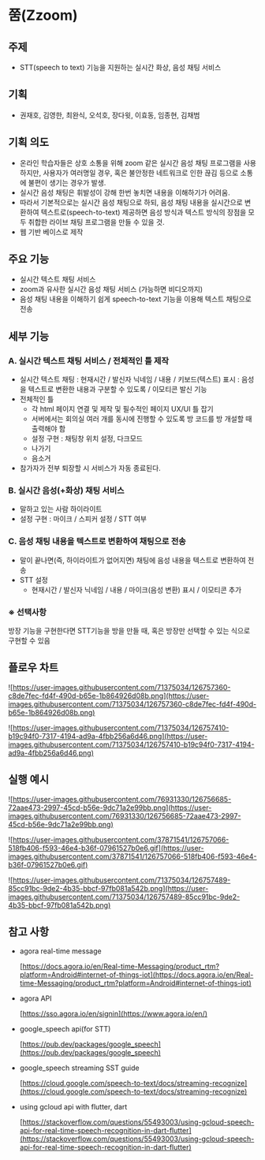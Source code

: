 # 쭘(Zzoom)

## 주제

- STT(speech to text) 기능을 지원하는 실시간 화상, 음성 채팅 서비스

## 기획

- 권재호, 김영한, 최완식, 오석호, 장다윗, 이효동, 임종현, 김채범

## 기획 의도

- 온라인 학습자들은 상호 소통을 위해 zoom 같은 실시간 음성 채팅 프로그램을 사용하지만, 사용자가 여러명일 경우, 혹은 불안정한 네트워크로 인한 끊김 등으로 소통에 불편이 생기는 경우가 발생.
- 실시간 음성 채팅은 휘발성이 강해 한번 놓치면 내용을 이해하기가 어려움.
- 따라서 기본적으로는 실시간 음성 채팅으로 하되, 음성 채팅 내용을 실시간으로 변환하여 텍스트로(speech-to-text) 제공하면 음성 방식과 텍스트 방식의 장점을 모두 취합한 라이브 채팅 프로그램을 만들 수 있을 것.
- 웹 기반 베이스로 제작

## 주요 기능

- 실시간 텍스트 채팅 서비스
- zoom과 유사한 실시간 음성 채팅 서비스 (가능하면 비디오까지)
- 음성 채팅 내용을 이해하기 쉽게 speech-to-text 기능을 이용해 텍스트 채팅으로 전송

## 세부 기능

### A. 실시간 텍스트 채팅 서비스 / 전체적인 틀 제작

- 실시간 텍스트 채팅 : 현재시간 / 발신자 닉네임 / 내용 / 키보드(텍스트) 표시 : 음성을 텍스트로 변환한 내용과 구분할 수 있도록 / 이모티콘 발신 기능
- 전체적인 틀
    - 각 html 페이지 연결 및 제작 및 필수적인 페이지 UX/UI 틀 잡기
    - 서버에서는 회의실 여러 개를 동시에 진행할 수 있도록 방 코드를 방 개설할 때 출력해야 함
    - 설정 구현 :  채팅창 위치 설정, 다크모드
    - 나가기
    - 음소거
- 참가자가 전부 퇴장할 시 서비스가 자동 종료된다.

### B. 실시간 음성(+화상) 채팅 서비스

- 말하고 있는 사람 하이라이트
- 설정 구현 : 마이크 / 스피커 설정 / STT 여부

### C. 음성 채팅 내용을 텍스트로 변환하여 채팅으로 전송

- 말이 끝나면(즉, 하이라이트가 없어지면) 채팅에 음성 내용을 텍스트로 변환하여 전송
- STT 설정
    - 현재시간 / 발신자 닉네임 / 내용 / 마이크(음성 변환) 표시  / 이모티콘 추가

### ※ 선택사항

방장 기능을 구현한다면 STT기능을 방을 만들 때, 혹은 방장만 선택할 수 있는 식으로 구현할 수 있음

## 플로우 차트

![https://user-images.githubusercontent.com/71375034/126757360-c8de7fec-fd4f-490d-b65e-1b864926d08b.png](https://user-images.githubusercontent.com/71375034/126757360-c8de7fec-fd4f-490d-b65e-1b864926d08b.png)

![https://user-images.githubusercontent.com/71375034/126757410-b19c94f0-7317-4194-ad9a-4fbb256a6d46.png](https://user-images.githubusercontent.com/71375034/126757410-b19c94f0-7317-4194-ad9a-4fbb256a6d46.png)


## 실행 예시
![https://user-images.githubusercontent.com/76931330/126756685-72aae473-2997-45cd-b56e-9dc71a2e99bb.png](https://user-images.githubusercontent.com/76931330/126756685-72aae473-2997-45cd-b56e-9dc71a2e99bb.png)

![https://user-images.githubusercontent.com/37871541/126757066-518fb406-f593-46e4-b36f-07961527b0e6.gif](https://user-images.githubusercontent.com/37871541/126757066-518fb406-f593-46e4-b36f-07961527b0e6.gif)

![https://user-images.githubusercontent.com/71375034/126757489-85cc91bc-9de2-4b35-bbcf-97fb081a542b.png](https://user-images.githubusercontent.com/71375034/126757489-85cc91bc-9de2-4b35-bbcf-97fb081a542b.png)

## 참고 사항

- agora real-time message

    [https://docs.agora.io/en/Real-time-Messaging/product_rtm?platform=Android#internet-of-things-iot](https://docs.agora.io/en/Real-time-Messaging/product_rtm?platform=Android#internet-of-things-iot)

- agora API

    [https://sso.agora.io/en/signin](https://www.agora.io/en/)

- google_speech api(for STT)

    [https://pub.dev/packages/google_speech](https://pub.dev/packages/google_speech)

- google_speech streaming SST guide

    [https://cloud.google.com/speech-to-text/docs/streaming-recognize](https://cloud.google.com/speech-to-text/docs/streaming-recognize)

- using gcloud api with flutter, dart

    [https://stackoverflow.com/questions/55493003/using-gcloud-speech-api-for-real-time-speech-recognition-in-dart-flutter](https://stackoverflow.com/questions/55493003/using-gcloud-speech-api-for-real-time-speech-recognition-in-dart-flutter)
